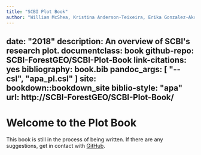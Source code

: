 ```yaml
---
title: "SCBI Plot Book"
author: "William McShea, Kristina Anderson-Teixeira, Erika Gonzalez-Akre, Stuart Davies, Alyssa Terrell, Michael Scott, Caroline Kittle, Ian McGregor"
---
```

date: "2018"
description: An overview of SCBI's research plot.
documentclass: book
github-repo: SCBI-ForestGEO/SCBI-Plot-Book
link-citations: yes
bibliography: book.bib
pandoc_args: [ "--csl", "apa_pl.csl" ]
site: bookdown::bookdown_site
biblio-style: "apa"
url: http\://SCBI-ForestGEO/SCBI-Plot-Book/
---

# Welcome to the Plot Book

This book is still in the process of being written. If there are any suggestions, get in contact with [GitHub](https://github.com/SCBI-ForestGEO/SCBI-Plot-Book/issues/new).
